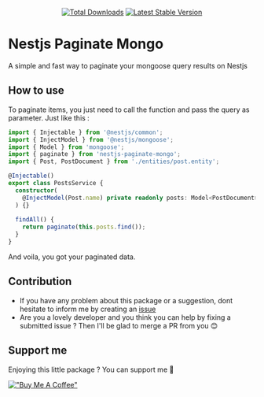 <p align="center">
  <a href="https://www.npmjs.com/package/nestjs-paginate-mongo"><img src="https://img.shields.io/npm/dm/nestjs-paginate-mongo.svg" alt="Total Downloads"></a>
  <a href="https://www.npmjs.com/package/nestjs-paginate-mongo"><img src="https://img.shields.io/npm/v/nestjs-paginate-mongo.svg" alt="Latest Stable Version"></a>
</p>

# Nestjs Paginate Mongo

A simple and fast way to paginate your mongoose query results on Nestjs

## How to use

To paginate items, you just need to call the function and pass the query as parameter. Just like this :
```typescript
import { Injectable } from '@nestjs/common';
import { InjectModel } from '@nestjs/mongoose';
import { Model } from 'mongoose';
import { paginate } from 'nestjs-paginate-mongo';
import { Post, PostDocument } from './entities/post.entity';

@Injectable()
export class PostsService {
  constructor(
    @InjectModel(Post.name) private readonly posts: Model<PostDocument>,
  ) {}
  
  findAll() {
    return paginate(this.posts.find());
  }
}
```
And voila, you got your paginated data.

## Contribution

- If you have any problem about this package or a suggestion, dont hesitate to inform me by creating an [issue](https://github.com/sidikfaha/nestjs-paginate-mongo/issues/new)
- Are you a lovely developer and you think you can help by fixing a submitted issue ? Then I'll be glad to merge a PR from you 😊

## Support me

Enjoying this little package ? You can support me 🙏

[!["Buy Me A Coffee"](https://www.buymeacoffee.com/assets/img/custom_images/orange_img.png)](https://www.buymeacoffee.com/aboubakart)

